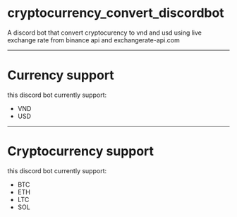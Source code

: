 # cryptocurrency_convert_discordbot
A discord bot that convert cryptocurency to vnd and usd using live exchange rate from binance api and exchangerate-api.com

---------------------------------

# Currency support
this discord bot currently support:
- VND
- USD

-----------------------------------

# Cryptocurrency support
this discord bot currently support:
- BTC
- ETH
- LTC
- SOL
